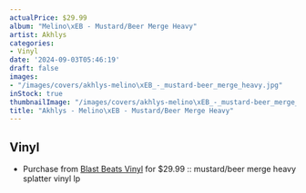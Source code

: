 ```yaml
---
actualPrice: $29.99
album: "Melino\xEB - Mustard/Beer Merge Heavy"
artist: Akhlys
categories:
- Vinyl
date: '2024-09-03T05:46:19'
draft: false
images:
- "/images/covers/akhlys-melino\xEB_-_mustard-beer_merge_heavy.jpg"
inStock: true
thumbnailImage: "/images/covers/akhlys-melino\xEB_-_mustard-beer_merge_heavy-thumb.jpg"
title: "Akhlys - Melino\xEB - Mustard/Beer Merge Heavy"
---
```


## Vinyl
* Purchase from [Blast Beats Vinyl](https://blastbeatsvinyl.com/products/akhlys-melinoe-mustard-beer-merge-heavy-splatter-vinyl-lp-1) for $29.99 :: mustard/beer merge heavy splatter vinyl lp
